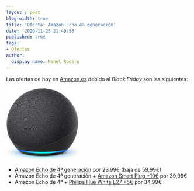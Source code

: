```yaml
---
layout : post
blog-width: true
title: 'Oferta: Amazon Echo 4a generación'
date: '2020-11-25 21:49:58'
published: true
tags:
- Ofertas
author:
  display_name: Manel Rodero
---
```


Las ofertas de hoy en [Amazon.es](https://www.amazon.es/) debido al _Black Friday_ son las siguientes:

![Amazon Echo 4a generación][1]

* [Amazon Echo de 4ª generación](https://amzn.to/3q34hnp) por 29,99€ (baja de 59,99€)
* Amazon Echo de 4ª generación + [Amazon Smart Plug +10€](https://amzn.to/3l4iihe) por 39,99€
* Amazon Echo de 4ª + [Philips Hue White E27 +5€](https://amzn.to/362FIz7) por 34,99€

[1]: /assets/img/blog/2020-11-25_image_1.png "Amazon Echo 4a generación"
